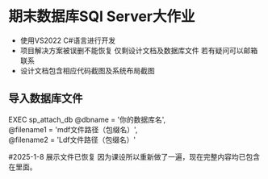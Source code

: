 # 期末数据库SQl Server大作业
* 使用VS2022 C#语言进行开发
* 项目解决方案被误删不能恢复 仅剩设计文档及数据库文件 若有疑问可以邮箱联系
* 设计文档包含相应代码截图及系统布局截图


## 导入数据库文件
EXEC  sp_attach_db  @dbname  =  '你的数据库名',      
@filename1  =  'mdf文件路径（包缀名）',     
@filename2  =  'Ldf文件路径（包缀名）'

#2025-1-8 展示文件已恢复
因为课设所以重新做了一遍，现在完整内容均已包含在里面。
